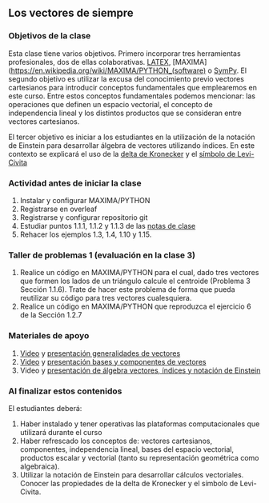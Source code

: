## Los vectores de siempre
### Objetivos de la clase

Esta clase tiene varios objetivos. Primero incorporar tres herramientas profesionales, dos de ellas colaborativas. [LATEX](https://en.wikipedia.org/wiki/LaTeX), [MAXIMA](https://en.wikipedia.org/wiki/MAXIMA/PYTHON_(software) o [SymPy](https://www.sympy.org/en/index.html).
El segundo objetivo es utilizar la excusa del conocimiento previo vectores cartesianos para introducir conceptos fundamentales que emplearemos en este curso. Entre estos conceptos fundamentales podemos mencionar: las operaciones que definen un espacio vectorial, el concepto de independencia lineal y los distintos productos que se consideran entre vectores cartesianos.

El tercer objetivo es iniciar a los estudiantes en la utilización de la notación de Einstein para desarrollar álgebra de vectores utilizando índices. En este contexto se explicará el uso de la [delta de Kronecker](https://en.wikipedia.org/wiki/Kronecker_delta) y el [símbolo de Levi-Civita](https://en.wikipedia.org/wiki/Levi-Civita_symbol)

### Actividad antes de iniciar la clase
1. Instalar y configurar MAXIMA/PYTHON
2. Registrarse en overleaf
3. Registrarse y configurar repositorio git
4. Estudiar puntos 1.1.1, 1.1.2 y 1.1.3 de las [notas de clase](https://github.com/nunezluis/MisCursos/blob/main/MisMateriales/LibrosCapitulos/VolumenUNOshort.pdf)
5. Rehacer los ejemplos 1.3, 1.4, 1.10 y 1.15.

### Taller de problemas 1 (evaluación en la clase 3)
1. Realice un código en MAXIMA/PYTHON para el cual, dado tres vectores que formen los lados de un triángulo calcule el centroide (Problema 3 Sección 1.1.6). Trate de hacer este problema de forma que pueda reutilizar su código para tres vectores cualesquiera.
2. Realice un código en MAXIMA/PYTHON que reproduzca el ejercicio 6 de la Sección 1.2.7

### Materiales de apoyo
1. [Video](https://youtu.be/2LhoaImegV4) y [presentación generalidades de vectores](https://github.com/nunezluis/MisCursos/blob/main/MisMateriales/Presentaciones/1_1Vectores.pdf)
2. [Video](https://youtu.be/WNMyW9gKutU) y [presentación bases y componentes de vectores](https://github.com/nunezluis/MisCursos/blob/main/MisMateriales/Presentaciones/1_2BaseCompon.pdf)
3. Video y [presentación de álgebra vectores, índices y notación de Einstein](https://github.com/nunezluis/MisCursos/blob/main/MisMateriales/Presentaciones/1_3VectoresIndices.pdf)

### Al finalizar estos contenidos
El estudiantes deberá:
1. Haber instalado y tener operativas las plataformas computacionales que utilizará durante el curso
2. Haber refrescado los conceptos de: vectores cartesianos, componentes, independencia lineal, bases del espacio vectorial, productos escalar y vectorial (tanto su representación geométrica como algebraica).
3. Utilizar la notación de Einstein para desarrollar cálculos vectoriales. Conocer las propiedades de la delta de Kronecker y el símbolo de Levi-Civita.
